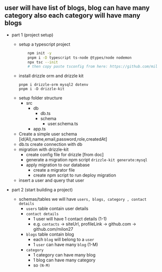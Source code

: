 ## user will have list of blogs, blog can have many category also each category will have many blogs

- part 1 (project setup)

  - setup a typescript project
    ```bash
        npm init -y
        pnpm i -D typescript ts-node @types/node nodemon
        npx tsc --init
        # then copy paste tsconfig from here: https://github.com/milon27/nestpress/blob/master/tsconfig.json
    ```
  - install drizzle orm and drizzle kit
    ```
    pnpm i drizzle-orm mysql2 dotenv
    pnpm i -D drizzle-kit
    ```
  - setup folder structure
    - src
      - db
        - db.ts
        - schema
          - user.schema.ts
      - app.ts
  - Create a simple user schema [id(AI),name,email,password,role,createdAt]
  - db.ts create connection with db
  - migration with drizzle-kit
    - create config file for drizzle [from doc]
    - generate a migration npm script `drizzle-kit generate:mysql`
    - apply migration to our database
      - create a migrator file
      - create npm script to run deploy migration
  - insert a user and query that user

- part 2 (start building a project)
  - schemas/tables we will have `users, blogs, category , contact details`
    - `users` table contain user details
    - `contact details`
      - 1 user will have 1 contact details (1-1)
      - e.g. `contacts` -> siteUrl, profileLink -> github.com -> github.com/milon27
    - `blogs` table contain blog
      - each `blog` will belong to a `user`
      - 1 `user` can have many `blog` (1-M)
    - `category`
      - 1 category can have many blog
      - 1 blog can have many category
      - so `(N-M)`
